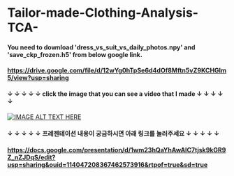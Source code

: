 # Tailor-made-Clothing-Analysis-TCA-

#### You need to download 'dress_vs_suit_vs_daily_photos.npy' and 'save_ckp_frozen.h5' from below google link.

#### https://drive.google.com/file/d/12wYg0hTpSe6d4dOf8Mftn5vZ9KCHGIm5/view?usp=sharing

####  ↓ ↓ ↓ ↓ ↓  click the image that you can see a video that I made ↓ ↓ ↓ ↓ ↓  

[![IMAGE ALT TEXT HERE](https://img.youtube.com/vi/N2lOb7Yzhlw/0.jpg)](https://www.youtube.com/watch?v=N2lOb7Yzhlw)

#### ↓ ↓ ↓ ↓ ↓ 프레젠테이션 내용이 궁금하시면 아래 링크를 눌러주세요  ↓ ↓ ↓ ↓ ↓

#### https://docs.google.com/presentation/d/1wm23hQaYhAwAlC7tjsk9kGR9Z_nZJDqS/edit?usp=sharing&ouid=114047208367462573916&rtpof=true&sd=true
